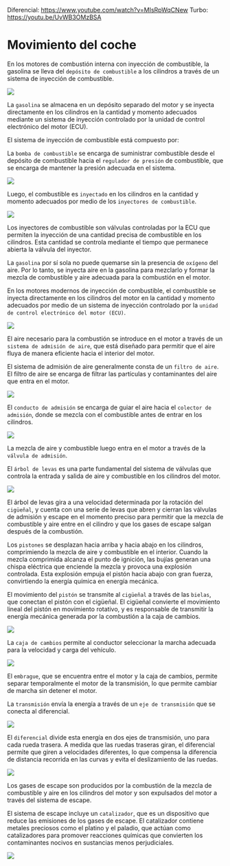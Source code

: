 
Diferencial: https://www.youtube.com/watch?v=MIsRpWqCNew
Turbo: https://youtu.be/UvWB3OMzBSA

# Movimiento del coche

En los motores de combustión interna con inyección de combustible, la gasolina se lleva del ``depósito de combustible`` a los cilindros a través de un sistema de inyección de combustible.

![](img/2023-03-24-17-54-11.png)

La ``gasolina`` se almacena en un depósito separado del motor y se inyecta directamente en los cilindros en la cantidad y momento adecuados mediante un sistema de inyección controlado por la unidad de control electrónico del motor (ECU).

El sistema de inyección de combustible está compuesto por:

La ``bomba de combustible`` se encarga de suministrar combustible desde el depósito de combustible hacia el ``regulador de presión`` de combustible, que se encarga de mantener la presión adecuada en el sistema.

![](img/2023-03-24-17-52-45.png)

Luego, el combustible es ``inyectado`` en los cilindros en la cantidad y momento adecuados por medio de los ``inyectores de combustible``.

![](img/2023-03-24-17-50-46.png)

Los inyectores de combustible son válvulas controladas por la ECU que permiten la inyección de una cantidad precisa de combustible en los cilindros. Esta cantidad se controla mediante el tiempo que permanece abierta la válvula del inyector.

La ``gasolina`` por sí sola no puede quemarse sin la presencia de ``oxígeno`` del aire. Por lo tanto, se inyecta aire en la gasolina para mezclarlo y formar la mezcla de combustible y aire adecuada para la combustión en el motor.

En los motores modernos de inyección de combustible, el combustible se inyecta directamente en los cilindros del motor en la cantidad y momento adecuados por medio de un sistema de inyección controlado por la ``unidad de control electrónico del motor (ECU)``.

![](img/2023-03-24-17-38-57.png)

El aire necesario para la combustión se introduce en el motor a través de un ``sistema de admisión de aire``, que está diseñado para permitir que el aire fluya de manera eficiente hacia el interior del motor.

El sistema de admisión de aire generalmente consta de un ``filtro de aire``. El filtro de aire se encarga de filtrar las partículas y contaminantes del aire que entra en el motor.

![](img/2023-03-24-17-40-37.png)

El ``conducto de admisión`` se encarga de guiar el aire hacia el ``colector de admisión``, donde se mezcla con el combustible antes de entrar en los cilindros.

![](img/2023-03-24-17-39-43.png)

La mezcla de aire y combustible luego entra en el motor a través de la ``válvula de admisión``.

El ``árbol de levas`` es una parte fundamental del sistema de válvulas que controla la entrada y salida de aire y combustible en los cilindros del motor.

![](img/2023-03-24-17-41-32.png)

El árbol de levas gira a una velocidad determinada por la rotación del ``cigüeñal``, y cuenta con una serie de levas que abren y cierran las válvulas de admisión y escape en el momento preciso para permitir que la mezcla de combustible y aire entre en el cilindro y que los gases de escape salgan después de la combustión.

Los ``pistones`` se desplazan hacia arriba y hacia abajo en los cilindros, comprimiendo la mezcla de aire y combustible en el interior. Cuando la mezcla comprimida alcanza el punto de ignición, las bujías generan una chispa eléctrica que enciende la mezcla y provoca una explosión controlada. Esta explosión empuja el pistón hacia abajo con gran fuerza, convirtiendo la energía química en energía mecánica.

El movimiento del ``pistón`` se transmite al ``cigüeñal`` a través de las ``bielas``, que conectan el pistón con el cigüeñal. El cigüeñal convierte el movimiento lineal del pistón en movimiento rotativo, y es responsable de transmitir la energía mecánica generada por la combustión a la caja de cambios.

![](img/2023-03-24-17-43-44.png)

La ``caja de cambios`` permite al conductor seleccionar la marcha adecuada para la velocidad y carga del vehículo.

![](img/2023-03-24-17-44-55.png)

El ``embrague``, que se encuentra entre el motor y la caja de cambios, permite separar temporalmente el motor de la transmisión, lo que permite cambiar de marcha sin detener el motor.

La ``transmisión`` envía la energía a través de un ``eje de transmisión`` que se conecta al diferencial.

![](img/2023-03-24-17-45-53.png)

El ``diferencial`` divide esta energía en dos ejes de transmisión, uno para cada rueda trasera. A medida que las ruedas traseras giran, el diferencial permite que giren a velocidades diferentes, lo que compensa la diferencia de distancia recorrida en las curvas y evita el deslizamiento de las ruedas.

![](img/2023-03-24-17-47-21.png)

Los gases de escape son producidos por la combustión de la mezcla de combustible y aire en los cilindros del motor y son expulsados del motor a través del sistema de escape.

El sistema de escape incluye un ``catalizador``, que es un dispositivo que reduce las emisiones de los gases de escape. El catalizador contiene metales preciosos como el platino y el paladio, que actúan como catalizadores para promover reacciones químicas que convierten los contaminantes nocivos en sustancias menos perjudiciales.

![](img/2023-03-24-17-57-00.png)
